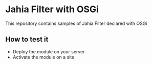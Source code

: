 # Jahia Filter with OSGi

This repository contains samples of Jahia Filter declared with OSGi

## How to test it

- Deploy the module on your server
- Activate the module on a site
